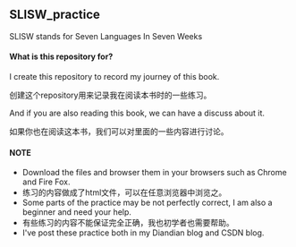 ## SLISW_practice 
SLISW stands for Seven Languages In Seven Weeks

#### What is this repository for?
I create this repository to record my journey of this book.  

创建这个repository用来记录我在阅读本书时的一些练习。  

And if you are also reading this book, we can have a discuss about it.  

如果你也在阅读这本书，我们可以对里面的一些内容进行讨论。

#### NOTE
* Download the files and browser them in your browsers such as Chrome and Fire Fox.  
* 练习的内容做成了html文件，可以在任意浏览器中浏览之。
* Some parts of the practice may be not perfectly correct, I am also a beginner and need your help.  
* 有些练习的内容不能保证完全正确，我也初学者也需要帮助。
* I've post these practice both in my Diandian blog and CSDN blog.